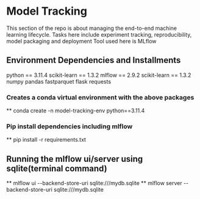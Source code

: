# Model Tracking
This section of the repo is about managing the end-to-end machine learning lifecycle. 
Tasks here include experiment tracking, reproducibility, model packaging and deployment
Tool used here is MLflow


## Environment Dependencies and Installments
python == 3.11.4
scikit-learn == 1.3.2
mlflow == 2.9.2
scikit-learn == 1.3.2
numpy
pandas
fastparquet
flask
requests



### Creates a conda virtual environment with the above packages
** conda create -n model-tracking-env python==3.11.4



### Pip install dependencies including mlflow
** pip install -r requirements.txt


## Running the mlflow ui/server using sqlite(terminal command) 
** mlflow ui --backend-store-uri sqlite:///mydb.sqlite
** mlflow server --backend-store-uri sqlite:///mydb.sqlite

